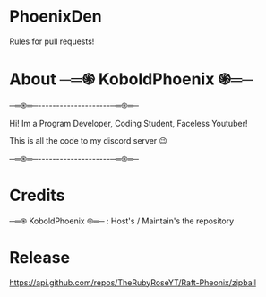 # PhoenixDen
Rules for pull requests!

# About ─═֍ KoboldPhoenix ֍═─
─═֍═─--------------------─═֍═─

Hi! Im a Program Developer, Coding Student, Faceless Youtuber!

This is all the code to my discord server :wink:

─═֍═─--------------------─═֍═─
# Credits
─═֍ KoboldPhoenix ֍═─ : Host's / Maintain's the repository

# Release
https://api.github.com/repos/TheRubyRoseYT/Raft-Pheonix/zipball
